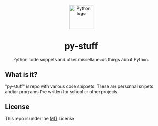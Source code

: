 <br />
<p align="center">
  <a href="https://github.com/lpeyr/Python-Stuff">
    <img src=".github/images/logo.png" alt="Python logo" width="80" height="80">
  </a>

  <h1 align="center">py-stuff</h1>

  <p align="center">
    Python code snippets and other miscellaneous things about Python.
  </p>
</p>

## What is it?

"py-stuff" is repo with various code snippets. These are personnal snipets and/or programs I've written for school or other projects.

## License

This repo is under the [MIT](https://github.com/lpeyr/Python-Stuff/blob/main/LICENSE) License
